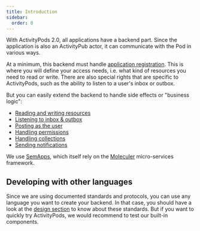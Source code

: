 ```yaml
---
title: Introduction
sidebar:
  order: 0
---
```


With ActivityPods 2.0, all applications have a backend part. Since the application is also an ActivityPub actor, it can communicate with the Pod in various ways.

At a minimum, this backend must handle [application registration](../application-registration/). This is where you will define your access needs, i.e. what kind of resources you need to read or write. There are also special rights that are specific to ActivityPods, such as the ability to listen to a user's inbox or outbox.

But you can easily extend the backend to handle side effects or "business logic":

- [Reading and writing resources](../reading-and-writing-resources/)
- [Listening to inbox & outbox](../listening-to-inbox-and-outbox/)
- [Posting as the user](../posting-as-the-user/)
- [Handling permissions](../handling-permissions/)
- [Handling collections](../handling-collections/)
- [Sending notifications](../sending-notifications/)

We use [SemApps](https://semapps.org), which itself rely on the [Moleculer](https://moleculer.service) micro-services framework.

## Developing with other languages

Since we are using documented standards and protocols, you can use any language you want to create your backend. In that case, you should have a look at the [design section](../../architecture/overall-architecture/) to know about these standards. But if you want to quickly try ActivityPods, we would recommend to test our built-in components.
